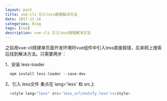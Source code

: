 ```yaml
---
layout: post
title: vue-cli 引入less报错解决方法
date: 2017-11-16
categories: blog
tags: [vue]
description: vue-cli 引入less报错解决方法
---
```


之前用vue-cli搭建单页面开发环境时vue组件中引入less直接报错，后来网上搜索后找到解决方法。只需要两步：

1、安装 less-loader

```javascript
  npm install less-loader --save-dev
```

2、引入 less文件
重点在 lang='less' 和 src上

```javascript
  <style lang="less" src='less_url/notify.less'></style>
```